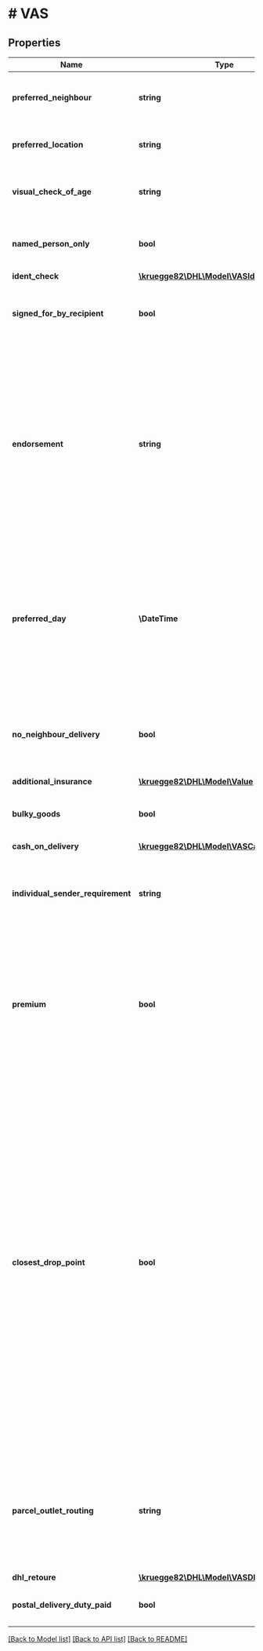 # # VAS

## Properties

Name | Type | Description | Notes
------------ | ------------- | ------------- | -------------
**preferred_neighbour** | **string** | Preferred neighbour. Can be specified as text. | [optional]
**preferred_location** | **string** | Preferred location. Can be specified as text. | [optional]
**visual_check_of_age** | **string** | if used it will trigger checking the age of recipient | [optional]
**named_person_only** | **bool** | Delivery can only be signed for by yourself personally. | [optional]
**ident_check** | [**\kruegge82\DHL\Model\VASIdentCheck**](VASIdentCheck.md) |  | [optional]
**signed_for_by_recipient** | **bool** | Delivery must be signed for by the recipient and not by DHL staff | [optional]
**endorsement** | **string** | Instructions and endorsement how to treat international undeliverable shipment. By default, shipments are returned if undeliverable. There are country specific rules whether the shipment is returned immediately or after a grace period. | [optional]
**preferred_day** | **\DateTime** | Preferred day of delivery in format YYYY-MM-DD. Shipper can request a preferred day of delivery. The preferred day should be between 2 and 6 working days after handover to DHL. | [optional]
**no_neighbour_delivery** | **bool** | Delivery can only be signed for by yourself personally or by members of your household. | [optional]
**additional_insurance** | [**\kruegge82\DHL\Model\Value**](Value.md) |  | [optional]
**bulky_goods** | **bool** | Leaving this out is same as setting to false. Sperrgut. | [optional]
**cash_on_delivery** | [**\kruegge82\DHL\Model\VASCashOnDelivery**](VASCashOnDelivery.md) |  | [optional]
**individual_sender_requirement** | **string** | Special instructions for delivery. 2 character code, possible values agreed in contract. | [optional]
**premium** | **bool** | Choice of premium vs economy parcel. Availability is country dependent and may be manipulated by DHL if choice is not available. Please review the label. | [optional]
**closest_drop_point** | **bool** | Closest Droppoint Delivery to the droppoint closest to the address of the recipient of the shipment. For this kind of delivery either the phone number and/or the e-mail address of the receiver is mandatory. For shipments using DHL Paket International it is recommended that you choose one of the three delivery types: Economy, Premium, CDP. Otherwise, the current default for the receiver country will be picked. | [optional]
**parcel_outlet_routing** | **string** | Undeliverable domestic shipment can be forwarded and held at retail. Notification to email (fallback: consignee email) will be used. | [optional]
**dhl_retoure** | [**\kruegge82\DHL\Model\VASDhlRetoure**](VASDhlRetoure.md) |  | [optional]
**postal_delivery_duty_paid** | **bool** | All import duties are paid by the shipper. | [optional]

[[Back to Model list]](../../README.md#models) [[Back to API list]](../../README.md#endpoints) [[Back to README]](../../README.md)
